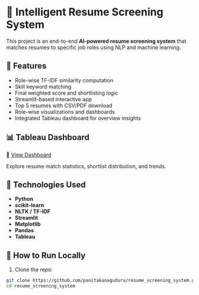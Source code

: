 # 🧠 Intelligent Resume Screening System

This project is an end-to-end **AI-powered resume screening system** that matches resumes to specific job roles using NLP and machine learning.

## 🚀 Features

- Role-wise TF-IDF similarity computation
- Skill keyword matching
- Final weighted score and shortlisting logic
- Streamlit-based interactive app
- Top 5 resumes with CSV/PDF download
- Role-wise visualizations and dashboards
- Integrated Tableau dashboard for overview insights

## 📊 Tableau Dashboard

🔗 [View Dashboard](https://public.tableau.com/app/profile/panita.vaishnavi/viz/ResumeScreeningDashboard/Dashboard1)

Explore resume match statistics, shortlist distribution, and trends.

## 🧮 Technologies Used

- **Python**
- **scikit-learn**
- **NLTK / TF-IDF**
- **Streamlit**
- **Matplotlib**
- **Pandas**
- **Tableau**

## 🧪 How to Run Locally

1. Clone the repo:

```bash
git clone https://github.com/panitakanaguduru/resume_screening_system.git
cd resume_screening_system
